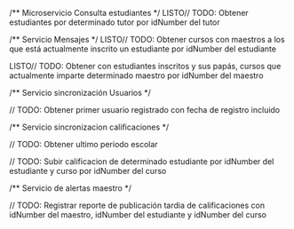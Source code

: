 /** Microservicio Consulta estudiantes */
LISTO// TODO: Obtener estudiantes por determinado tutor por idNumber del tutor

/** Servicio Mensajes */
LISTO// TODO: Obtener cursos con maestros a los que está actualmente inscrito un estudiante por idNumber del estudiante

LISTO// TODO: Obtener con estudiantes inscritos y sus papás, cursos que actualmente imparte determinado maestro por idNumber del maestro

/** Servicio sincronización Usuarios */

// TODO: Obtener primer usuario registrado con fecha de registro incluido

/** Servicio sincronizacion calificaciones */

// TODO: Obtener ultimo periodo escolar

// TODO: Subir calificacion de determinado estudiante por idNumber del estudiante y curso por idNumber del curso

/** Servicio de alertas maestro */

// TODO: Registrar reporte de publicación tardia de calificaciones con idNumber del maestro, idNumber del estudiante y idNumber del curso
